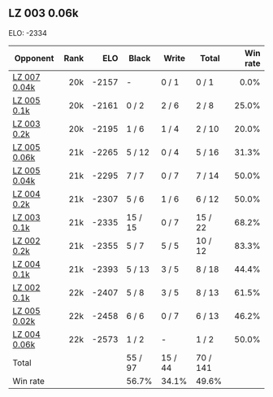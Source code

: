 ## LZ 003 0.06k ##

ELO: -2334

Opponent | Rank | ELO | Black | Write | Total | Win rate
---------|-----:|----:|-------|-------|-------|-------:
[LZ 007 0.04k](LZ%20007%200.04k.md) | 20k | -2157 | - | 0 / 1 | 0 / 1 | 0.0%
[LZ 005 0.1k](LZ%20005%200.1k.md) | 20k | -2161 | 0 / 2 | 2 / 6 | 2 / 8 | 25.0%
[LZ 003 0.2k](LZ%20003%200.2k.md) | 20k | -2195 | 1 / 6 | 1 / 4 | 2 / 10 | 20.0%
[LZ 005 0.06k](LZ%20005%200.06k.md) | 21k | -2265 | 5 / 12 | 0 / 4 | 5 / 16 | 31.3%
[LZ 005 0.04k](LZ%20005%200.04k.md) | 21k | -2295 | 7 / 7 | 0 / 7 | 7 / 14 | 50.0%
[LZ 004 0.2k](LZ%20004%200.2k.md) | 21k | -2307 | 5 / 6 | 1 / 6 | 6 / 12 | 50.0%
[LZ 003 0.1k](LZ%20003%200.1k.md) | 21k | -2335 | 15 / 15 | 0 / 7 | 15 / 22 | 68.2%
[LZ 002 0.2k](LZ%20002%200.2k.md) | 21k | -2355 | 5 / 7 | 5 / 5 | 10 / 12 | 83.3%
[LZ 004 0.1k](LZ%20004%200.1k.md) | 21k | -2393 | 5 / 13 | 3 / 5 | 8 / 18 | 44.4%
[LZ 002 0.1k](LZ%20002%200.1k.md) | 22k | -2407 | 5 / 8 | 3 / 5 | 8 / 13 | 61.5%
[LZ 005 0.02k](LZ%20005%200.02k.md) | 22k | -2458 | 6 / 6 | 0 / 7 | 6 / 13 | 46.2%
[LZ 004 0.06k](LZ%20004%200.06k.md) | 22k | -2573 | 1 / 2 | - | 1 / 2 | 50.0%
Total | | | 55 / 97 | 15 / 44 | 70 / 141 | 
Win rate| | | 56.7% | 34.1% | 49.6% | 

